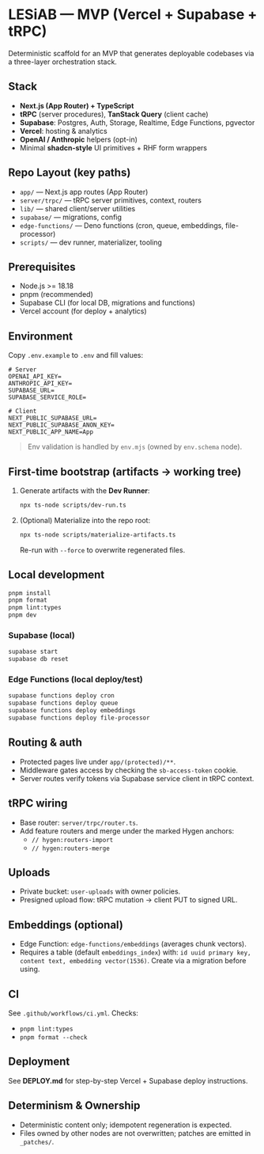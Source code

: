 # LESiAB — MVP (Vercel + Supabase + tRPC)

Deterministic scaffold for an MVP that generates deployable codebases via a three-layer orchestration stack.

## Stack

- **Next.js (App Router) + TypeScript**
- **tRPC** (server procedures), **TanStack Query** (client cache)
- **Supabase**: Postgres, Auth, Storage, Realtime, Edge Functions, pgvector
- **Vercel**: hosting & analytics
- **OpenAI / Anthropic** helpers (opt-in)
- Minimal **shadcn-style** UI primitives + RHF form wrappers

## Repo Layout (key paths)

- `app/` — Next.js app routes (App Router)
- `server/trpc/` — tRPC server primitives, context, routers
- `lib/` — shared client/server utilities
- `supabase/` — migrations, config
- `edge-functions/` — Deno functions (cron, queue, embeddings, file-processor)
- `scripts/` — dev runner, materializer, tooling

## Prerequisites

- Node.js \>= 18.18
- pnpm (recommended)
- Supabase CLI (for local DB, migrations and functions)
- Vercel account (for deploy + analytics)

## Environment

Copy `.env.example` to `.env` and fill values:

```
# Server
OPENAI_API_KEY=
ANTHROPIC_API_KEY=
SUPABASE_URL=
SUPABASE_SERVICE_ROLE=

# Client
NEXT_PUBLIC_SUPABASE_URL=
NEXT_PUBLIC_SUPABASE_ANON_KEY=
NEXT_PUBLIC_APP_NAME=App
```

> Env validation is handled by `env.mjs` (owned by `env.schema` node).

## First-time bootstrap (artifacts → working tree)

1. Generate artifacts with the **Dev Runner**:
   ```bash
   npx ts-node scripts/dev-run.ts
   ```
2. (Optional) Materialize into the repo root:
   ```bash
   npx ts-node scripts/materialize-artifacts.ts
   ```
   Re-run with `--force` to overwrite regenerated files.

## Local development

```bash
pnpm install
pnpm format
pnpm lint:types
pnpm dev
```

### Supabase (local)

```bash
supabase start
supabase db reset
```

### Edge Functions (local deploy/test)

```bash
supabase functions deploy cron
supabase functions deploy queue
supabase functions deploy embeddings
supabase functions deploy file-processor
```

## Routing & auth

- Protected pages live under `app/(protected)/**`.
- Middleware gates access by checking the `sb-access-token` cookie.
- Server routes verify tokens via Supabase service client in tRPC context.

## tRPC wiring

- Base router: `server/trpc/router.ts`.
- Add feature routers and merge under the marked Hygen anchors:
  - `// hygen:routers-import`
  - `// hygen:routers-merge`

## Uploads

- Private bucket: `user-uploads` with owner policies.
- Presigned upload flow: tRPC mutation → client PUT to signed URL.

## Embeddings (optional)

- Edge Function: `edge-functions/embeddings` (averages chunk vectors).
- Requires a table (default `embeddings_index`) with:
  `id uuid primary key, content text, embedding vector(1536)`.
  Create via a migration before using.

## CI

See `.github/workflows/ci.yml`. Checks:

- `pnpm lint:types`
- `pnpm format --check`

## Deployment

See **DEPLOY.md** for step-by-step Vercel + Supabase deploy instructions.

## Determinism & Ownership

- Deterministic content only; idempotent regeneration is expected.
- Files owned by other nodes are not overwritten; patches are emitted in `_patches/`.

